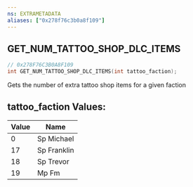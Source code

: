 ```yaml
---
ns: EXTRAMETADATA
aliases: ["0x278f76c3b0a8f109"]
---
```

## GET_NUM_TATTOO_SHOP_DLC_ITEMS

```c
// 0x278F76C3B0A8F109
int GET_NUM_TATTOO_SHOP_DLC_ITEMS(int tattoo_faction);
```

Gets the number of extra tattoo shop items for a given faction

## tattoo_faction Values:
| Value | Name |
| --- | --- |
| 0 | Sp Michael |
| 17 | Sp Franklin |
| 18 | Sp Trevor |
| 19 | Mp Fm |


